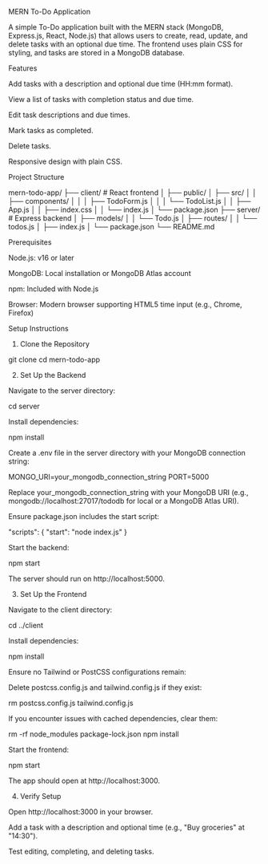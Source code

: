 MERN To-Do Application

A simple To-Do application built with the MERN stack (MongoDB, Express.js, React, Node.js) that allows users to create, read, update, and delete tasks with an optional due time. The frontend uses plain CSS for styling, and tasks are stored in a MongoDB database.

Features





Add tasks with a description and optional due time (HH:mm format).



View a list of tasks with completion status and due time.



Edit task descriptions and due times.



Mark tasks as completed.



Delete tasks.



Responsive design with plain CSS.

Project Structure

mern-todo-app/
├── client/                 # React frontend
│   ├── public/
│   ├── src/
│   │   ├── components/
│   │   │   ├── TodoForm.js
│   │   │   └── TodoList.js
│   │   ├── App.js
│   │   ├── index.css
│   │   └── index.js
│   └── package.json
├── server/                 # Express backend
│   ├── models/
│   │   └── Todo.js
│   ├── routes/
│   │   └── todos.js
│   ├── index.js
│   └── package.json
└── README.md

Prerequisites





Node.js: v16 or later



MongoDB: Local installation or MongoDB Atlas account



npm: Included with Node.js



Browser: Modern browser supporting HTML5 time input (e.g., Chrome, Firefox)

Setup Instructions

1. Clone the Repository

git clone <repository-url>
cd mern-todo-app

2. Set Up the Backend





Navigate to the server directory:

cd server



Install dependencies:

npm install



Create a .env file in the server directory with your MongoDB connection string:

MONGO_URI=your_mongodb_connection_string
PORT=5000

Replace your_mongodb_connection_string with your MongoDB URI (e.g., mongodb://localhost:27017/tododb for local or a MongoDB Atlas URI).



Ensure package.json includes the start script:

"scripts": {
  "start": "node index.js"
}



Start the backend:

npm start

The server should run on http://localhost:5000.

3. Set Up the Frontend





Navigate to the client directory:

cd ../client



Install dependencies:

npm install



Ensure no Tailwind or PostCSS configurations remain:





Delete postcss.config.js and tailwind.config.js if they exist:

rm postcss.config.js tailwind.config.js



If you encounter issues with cached dependencies, clear them:

rm -rf node_modules package-lock.json
npm install



Start the frontend:

npm start

The app should open at http://localhost:3000.

4. Verify Setup





Open http://localhost:3000 in your browser.



Add a task with a description and optional time (e.g., "Buy groceries" at "14:30").



Test editing, completing, and deleting tasks.
